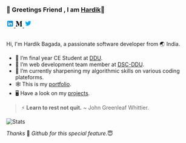 ### :bookmark:	 Greetings Friend , I am [Hardik](https://hardik0307.github.io/)👋

<a href="https://www.linkedin.com/in/hardik-bagada/">
  <img " alt="Hardik Bagada | LinkedIN" width="20px" src="https://raw.githubusercontent.com/Hardik0307/Hardik0307/master/assets/icons8-linkedin.svg" />
</a>
<a href="https://medium.com/@bagadahardik2000">
  <img alt="Hardik's Medium" width="19px" src="/assets/icons8-medium-monogram.png" />
</a>
<a href="https://twitter.com/hrbagada">
  <img  alt="Hardik's Twitter" width="21px" src="/assets/icons8-twitter.png" />
</a>
<br/>
<br/>
	
Hi, I'm Hardik Bagada, a passionate software developer from :earth_asia: India. 

- :diamond_shape_with_a_dot_inside:	 I’m final year CE Student at [DDU](https://ddu.ac.in/).
- 🔭 I’m web development team member at [DSC-DDU](http://www.dscddu.com/).
- 🌱 I’m currently sharpening my algorithmic skills on various coding plateforms.
- :spider_web:	This is my [portfolio](https://hardik0307.github.io/).
- :desktop_computer: Have a look on my [projects](https://github.com/Hardik0307?tab=repositories).
> ⚡  **Learn to rest not quit.** 
> ~ John Greenleaf Whittier.

![Stats](https://github-readme-stats.vercel.app/api?username=Hardik0307&show_icons=true)


*Thanks* :pray: *Github for this special feature.*:innocent:	
